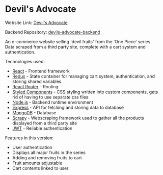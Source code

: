 # Devil's Advocate

Website Link: [Devil's Advocate](https://devils-advocate-afu.netlify.app/)

Backend Repository: [devils-advocate-backend](https://github.com/afutofu/devils-advocate-backend)

An e-commerce website selling 'devil fruits' from the 'One Piece' series. Data scraped from a third party site, complete with a cart system and authentication.

Technologies used:

- [React](https://reactjs.org/) - Frontend framework
- [Redux](https://redux.js.org/) - State container for managing cart system, authentication, and storing shared variables
- [React Router](https://reactrouter.com/) - Routing
- [Styled Components](https://styled-components.com/) - CSS styling written into custom components, gets rid of having to use separate css files
- [Node.js](https://nodejs.org/en/) - Backend runtime environment
- [Express](https://expressjs.com/) - API for fetching and storing data to database
- [MongoDB](https://www.mongodb.com/) - Database
- [Scrapy](https://scrapy.org/) - Webscraping framework used to gather all the products displayed from a third party site
- [JWT](https://en.wikipedia.org/wiki/JSON_Web_Token) - Reliable authentication

Features in this version:

- User authentication
- Displays all major fruits in the series
- Adding and removing fruits to cart
- Fruit amounts adjustable
- Cart contents linked to user
